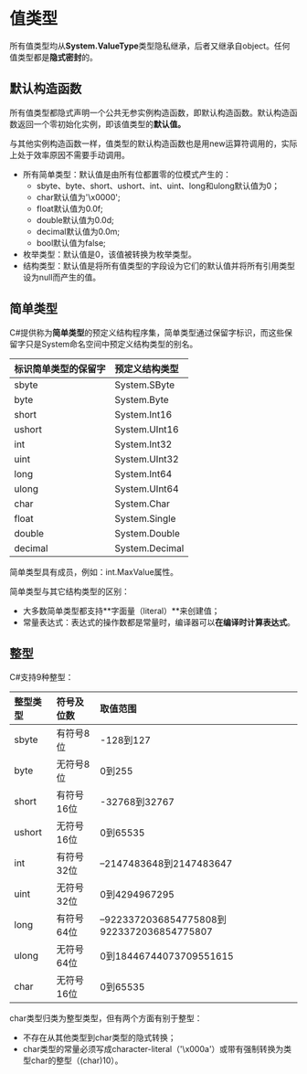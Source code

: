 # 值类型

所有值类型均从**System.ValueType**类型隐私继承，后者又继承自object。任何值类型都是**隐式密封**的。

## 默认构造函数

所有值类型都隐式声明一个公共无参实例构造函数，即默认构造函数。默认构造函数返回一个零初始化实例，即该值类型的**默认值。**

与其他实例构造函数一样，值类型的默认构造函数也是用new运算符调用的，实际上处于效率原因不需要手动调用。

* 所有简单类型：默认值是由所有位都置零的位模式产生的：
  * sbyte、byte、short、ushort、int、uint、long和ulong默认值为0；
  * char默认值为'\x0000';
  * float默认值为0.0f;
  * double默认值为0.0d;
  * decimal默认值为0.0m;
  * bool默认值为false;
* 枚举类型：默认值是0，该值被转换为枚举类型。
* 结构类型：默认值是将所有值类型的字段设为它们的默认值并将所有引用类型设为null而产生的值。

## 简单类型

C\#提供称为**简单类型**的预定义结构程序集，简单类型通过保留字标识，而这些保留字只是System命名空间中预定义结构类型的别名。

| 标识简单类型的保留字 | 预定义结构类型 |
| :--- | :--- |
| sbyte | System.SByte |
| byte | System.Byte |
| short | System.Int16 |
| ushort | System.UInt16 |
| int | System.Int32 |
| uint | System.UInt32 |
| long | System.Int64 |
| ulong | System.UInt64 |
| char | System.Char |
| float | System.Single |
| double | System.Double |
| decimal | System.Decimal |

简单类型具有成员，例如：int.MaxValue属性。

简单类型与其它结构类型的区别：

* 大多数简单类型都支持**字面量（literal）**来创建值；
* 常量表达式：表达式的操作数都是常量时，编译器可以**在编译时计算表达式**。

## 整型

C\#支持9种整型：

| 整型类型 | 符号及位数 | 取值范围 |
| :--- | :--- | :--- |
| sbyte | 有符号8位 | -128到127 |
| byte | 无符号8位 | 0到255 |
| short | 有符号16位 | -32768到32767 |
| ushort | 无符号16位 | 0到65535 |
| int | 有符号32位 | –2147483648到2147483647 |
| uint | 无符号32位 | 0到4294967295 |
| long | 有符号64位 | –9223372036854775808到9223372036854775807 |
| ulong | 无符号64位 | 0到18446744073709551615 |
| char | 无符号16位 | 0到65535 |

char类型归类为整型类型，但有两个方面有别于整型：

* 不存在从其他类型到char类型的隐式转换；
* char类型的常量必须写成character-literal（'\x000a'）或带有强制转换为类型char的整型（\(char\)10）。



